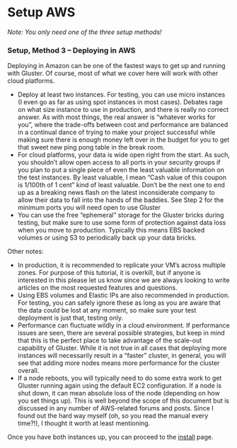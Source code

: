 # Setup AWS
*Note: You only need one of the three setup methods!*

### Setup, Method 3 – Deploying in AWS

Deploying in Amazon can be one of the fastest ways to get up and running
with Gluster. Of course, most of what we cover here will work with other
cloud platforms.

-   Deploy at least two instances. For testing, you can use micro
    instances (I even go as far as using spot instances in most cases).
    Debates rage on what size instance to use in production, and there
    is really no correct answer. As with most things, the real answer is
    “whatever works for you”, where the trade-offs between cost and
    performance are balanced in a continual dance of trying to make your
    project successful while making sure there is enough money left over
    in the budget for you to get that sweet new ping pong table in the
    break room.
-   For cloud platforms, your data is wide open right from the start. As
    such, you shouldn’t allow open access to all ports in your security
    groups if you plan to put a single piece of even the least valuable
    information on the test instances. By least valuable, I mean “Cash
    value of this coupon is 1/100th of 1 cent” kind of least valuable.
    Don’t be the next one to end up as a breaking news flash on the
    latest inconsiderate company to allow their data to fall into the
    hands of the baddies. See Step 2 for the minimum ports you will need
    open to use Gluster
-   You can use the free “ephemeral” storage for the Gluster bricks
    during testing, but make sure to use some form of protection against
    data loss when you move to production. Typically this means EBS
    backed volumes or using S3 to periodically back up your data bricks.

Other notes:

-   In production, it is recommended to replicate your VM’s across
    multiple zones. For purpose of this tutorial, it is overkill, but if
    anyone is interested in this please let us know since we are always
    looking to write articles on the most requested features and
    questions.
-   Using EBS volumes and Elastic IPs are also recommended in
    production. For testing, you can safely ignore these as long as you
    are aware that the data could be lost at any moment, so make sure
    your test deployment is just that, testing only.
-   Performance can fluctuate wildly in a cloud environment. If
    performance issues are seen, there are several possible strategies,
    but keep in mind that this is the perfect place to take advantage of
    the scale-out capability of Gluster. While it is not true in all
    cases that deploying more instances will necessarily result in a
    “faster” cluster, in general, you will see that adding more nodes
    means more performance for the cluster overall.
-   If a node reboots, you will typically need to do some extra work to
    get Gluster running again using the default EC2 configuration. If a
    node is shut down, it can mean absolute loss of the node (depending
    on how you set things up). This is well beyond the scope of this
    document but is discussed in any number of AWS-related forums and
    posts. Since I found out the hard way myself (oh, so you read the
    manual every time?!), I thought it worth at least mentioning.


Once you have both instances up, you can proceed to the [install](./Install.md) page.
